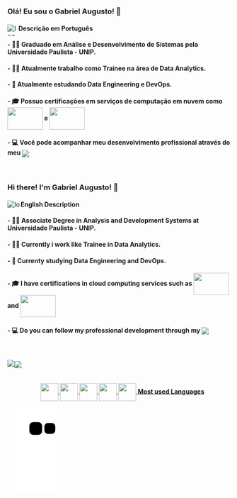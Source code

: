 ### Olá! Eu sou o Gabriel Augusto! 👋
<div>
  <img src="https://images.emojiterra.com/twitter/512px/1f1e7-1f1f7.png" alt="logo-brazil"  width="25" height="25" align="left">
  <h4>Descrição em Português</h4>
</div>
<div align="left">
  <h4>- 👨‍🎓 Graduado em Análise e Desenvolvimento de Sistemas pela Universidade Paulista - UNIP.</h4>
  <h4>- 👨‍💼 Atualmente trabalho como Trainee na área de Data Analytics.</h4>
  <h4>- 📖 Atualmente estudando Data Engineering e DevOps.</h4>
  <h4>- 🎓 Possuo certificações em serviços de computação em nuvem como <img src="https://www.logo.wine/a/logo/Oracle_Cloud_Platform/Oracle_Cloud_Platform-Logo.wine.svg" width="80" height="50" align="center"> e <img src="https://www.logo.wine/a/logo/Microsoft_Azure/Microsoft_Azure-Logo.wine.svg" width="80" height="50" align="center"></h4>
  <h4>- 💻 Você pode acompanhar meu desenvolvimento profissional através do meu <a href="https://www.linkedin.com/in/gabriel-augusto-ferreira-a567b5124/" target="_blank"><img src="https://img.shields.io/badge/-LinkedIn-%230077B5?style=for-the-badge&logo=linkedin&logoColor=white" target="_blank" align="center"></a> 
  </h4>
</div>

<br>

### Hi there! I'm Gabriel Augusto! 👋
<div>
  <img src="https://http2.mlstatic.com/D_NQ_NP_806244-MLB45155868072_032021-V.jpg" alt="logo-usa"  width="30" height="20" align="left">
  <h4>English Description</h4>
</div>
<div align="left">
  <h4>- 👨‍🎓 Associate Degree in Analysis and Development Systems at Universidade Paulista - UNIP.</h4>
  <h4>- 👨‍💼 Currently i work like Trainee in Data Analytics.</h4>
  <h4>- 📖 Currenty studying Data Engineering and DevOps.</h4>
  <h4>- 🎓 I have certifications in cloud computing services such as <img src="https://www.logo.wine/a/logo/Oracle_Cloud_Platform/Oracle_Cloud_Platform-Logo.wine.svg" width="80" height="50" align="center"> and <img src="https://www.logo.wine/a/logo/Microsoft_Azure/Microsoft_Azure-Logo.wine.svg" width="80" height="50" align="center"></h4>
  <h4>- 💻 Do you can follow my professional development through my <a href="https://www.linkedin.com/in/gabriel-augusto-ferreira-a567b5124/" target="_blank"><img src="https://img.shields.io/badge/-LinkedIn-%230077B5?style=for-the-badge&logo=linkedin&logoColor=white" target="_blank" align="center"></a> 
  </h4>
</div>
  
<br>
<br>
  
<div>
  <a href="https://github.com/Gabriel0598">
  <img height="180em" align="left" src="https://github-readme-stats.vercel.app/api?username=Gabriel0598&show_icons=true&theme=dark&include_all_commits=true&count_private=true"/>
  <img height="180em" align="center" src="https://github-readme-stats.vercel.app/api/top-langs/?username=Gabriel0598&layout=compat&langs_count=16&theme=dark"/>
</div>
  <br>
<div align="center" style="display: inline_block"><br>
  <img align="center" height="40" width="40" src="https://img.icons8.com/color/48/000000/c-programming.png"/>
  <img align="center" height="40" width="40" src="https://img.icons8.com/color/48/000000/c-plus-plus-logo.png"/>
  <img align="center" height="40" width="40" src="https://img.icons8.com/color/48/000000/c-sharp-logo.png"/>
  <img align="center" height="40" width="40" src="https://img.icons8.com/color/48/000000/java-coffee-cup-logo--v1.png"/>
  <img align="center" height="40" width="40" src="https://img.icons8.com/color/48/000000/python--v1.png"/>
    <b>Most used Languages</b>
</div>
  
<div>
 
  ![Snake animation](https://github.com/Gabriel0598/Gabriel0598/blob/output/github-contribution-grid-snake.svg)
 
</div>
